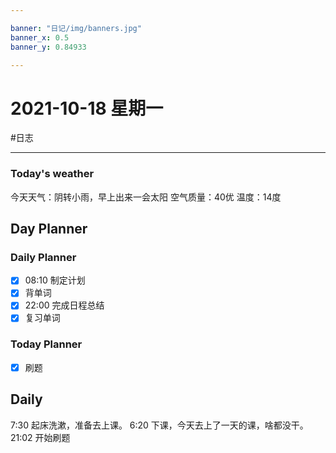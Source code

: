 ```yaml
---

banner: "日记/img/banners.jpg"
banner_x: 0.5
banner_y: 0.84933

---
```

# 2021-10-18 星期一
#日志

---

### Today's weather
今天天气：阴转小雨，早上出来一会太阳
空气质量：40优
温度：14度
## Day Planner

### Daily Planner

- [x] 08:10 制定计划
- [x] 背单词
- [x] 22:00 完成日程总结
- [x] 复习单词

### Today Planner

- [x] 刷题
## Daily


7:30 起床洗漱，准备去上课。
6:20 下课，今天去上了一天的课，啥都没干。
21:02 开始刷题